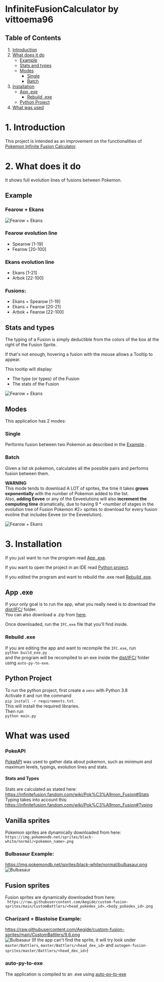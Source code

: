 # InfiniteFusionCalculator by vittoema96

## Table of Contents
1. [Introduction](#introduction)
2. [What does it do](#explanation)
    - [Example](#example)
    - [Stats and types](#stats)
    - [Modes](#modes)
      - [Single](#single) 
      - [Batch](#batch)
3. [Installation](#install)
   - [App .exe](#exe)
     - [Rebuild .exe](#rebuild_exe)
   - [Python Project](#python)
4. [What was used](#info)


# 1. Introduction <a id="introduction"></a>
This project is intended as an improvement on the functionalities 
of [Pokemon Infinite Fusion Calculator](https://aegide.github.io/).


# 2. What does it do <a id="explanation"></a>

It shows full evolution lines of fusions between Pokemon.  

## Example <a id="example"></a>
### Fearow + Ekans
![Fearow + Ekans](ifc/resources/images/example_fearow_ekans.jpg)  
### Fearow evolution line   
- Spearow [1-19] 
- Fearow [20-100]  
### Ekans evolution line  
- Ekans [1-21] 
- Arbok [22-100] 
### Fusions:  
- Ekans + Spearow [1-19] 
- Ekans + Fearow [20-21] 
- Arbok + Fearow [22-100]

## Stats and types <a id="stats"></a>
The typing of a Fusion is simply deductible from the colors of the box at the right of the Fusion Sprite.  

If that's not enough, hovering a fusion with the mouse allows a Tooltip to appear.  

This tooltip will display:
- The type (or types) of the Fusion
- The stats of the Fusion  

![Fearow + Ekans](ifc/resources/images/example_info.jpg)  


## Modes <a id="modes"></a>

This application has 2 modes:
### Single <a id="single"></a>
Performs fusion between two Pokemon as described in the [Example](#example) .

### Batch <a id="batch"></a>
Given a list ok pokemon, calculates all the possible pairs and performs fusion between them.   

<b>WARNING</b>  
This mode tends to download A LOT of sprites, the time it takes <b>grows exponentially</b>
with the number of Pokemon added to the list.  
Also, <b>adding Eevee</b> or any of the Eeveelutions will also <b>increment the computing time</b> dramatically, 
due to having 9 * <number of stages in the evolution tree of Fusion Pokemon #2> sprites to download for
every fusion evoline that includes Eevee (or the Eeveelution).

![Fearow + Ekans](ifc/resources/images/example_batch.jpg)  

# 3. Installation <a id="install"></a>
If you just want to run the program read [App .exe](#exe).  

If you want to open the project in an IDE read [Python project](#python).   

If you edited the program and want to rebuild the .exe read  [Rebuild .exe](#rebuild_exe).  

## App .exe <a id="exe"></a>
If your only goal is to run the app, what you really need is to download 
the [dist/IFC/](dist/IFC/) folder.  
You can also download a .zip from [here](https://mega.nz/file/VY8imSAK#h8pCk95VKGGIYRWXhQ3OmOPoFYlWjyoKarlRJJLkVCE).  

Once downloaded, run the `IFC.exe` file that you'll find inside.

### Rebuild .exe <a id="rebuild_exe"></a>
If you are editing the app and want to recompile the `IFC.exe`,
run  
`python build_exe.py`  
and the program will be recompiled to an exe inside the [dist/IFC/](dist/IFC/) folder using `auto-py-to-exe`.


## Python Project <a id="python"></a>

To run the python project, first create a `venv` with Python 3.8  
Activate it and run the command  
`pip install -r requirements.txt`.  
This will install the required libraries.  
Then run  
`python main.py`

# What was used <a id="info"></a>

### PokeAPI  
 
[PokeAPI](https://pokeapi.co/) was used to gather data about pokemon, such as 
minimum and maximum levels, typings, evolution lines and stats.  

#### Stats and Types

Stats are calculated as stated here:  https://infinitefusion.fandom.com/wiki/Pok%C3%A9mon_Fusion#Stats  
Typing takes into account this: https://infinitefusion.fandom.com/wiki/Pok%C3%A9mon_Fusion#Typing

## Vanilla sprites
Pokemon sprites are dynamically downloaded from here:   
`https://img.pokemondb.net/sprites/black-white/normal/<pokemon_name>.png`  
### Bulbasaur Example:  
https://img.pokemondb.net/sprites/black-white/normal/bulbasaur.png  
![Bulbasaur](https://img.pokemondb.net/sprites/black-white/normal/bulbasaur.png )  

## Fusion sprites
Fusion sprites are dynamically downloaded from here:  
` https://raw.githubusercontent.com/Aegide/custom-fusion-sprites/main/CustomBattlers/<head_pokedex_id>.<body_pokedex_id>.png`   
### Charizard + Blastoise Example:  

https://raw.githubusercontent.com/Aegide/custom-fusion-sprites/main/CustomBattlers/9.6.png  
![Bulbasaur](https://raw.githubusercontent.com/Aegide/custom-fusion-sprites/main/CustomBattlers/9.6.png   )
(If the app can't find the sprite, it will try look under `master/Battlers`, `master/Battlers/<head_dex_id>` and 
`autogen-fusion-sprites/master/Battlers/<head_dex_id>`)

### auto-py-to-exe
The application is compiled to an .exe using [auto-py-to-exe](https://pypi.org/project/auto-py-to-exe/)
